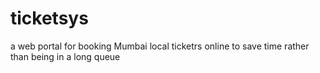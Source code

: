 # ticketsys
a web portal for booking Mumbai local ticketrs online to save time rather than being in a long queue

